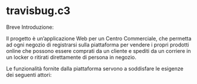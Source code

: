 # travisbug.c3
Breve Introduzione:

  Il progetto è un’applicazione Web per un Centro Commerciale, che permetta ad
  ogni negozio di registrarsi sulla piattaforma per vendere i propri prodotti
  online che possono essere comprati da un cliente e spediti da un corriere in
  un locker o ritirati direttamente di persona in negozio.
  
  Le funzionalità fornite dalla piattaforma servono a soddisfare le esigenze dei seguenti attori:

